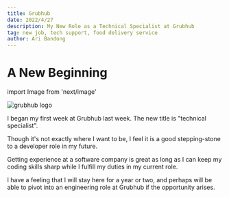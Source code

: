 ```yaml
---
title: Grubhub
date: 2022/4/27
description: My New Role as a Technical Specialist at Grubhub
tag: new job, tech support, food delivery service
author: Ari Bandong
---
```


# A New Beginning

import Image from 'next/image'

<Image
  src="/images/Grubhub.jpg"
  alt="grubhub logo"
  width={200}
  height={100}
  priority
  className="next-image"
/>

I began my first week at Grubhub last week. The new title is "technical specialist". 

Though it's not exactly where I want to be, I feel it is a good stepping-stone to a developer role in my future.

Getting experience at a software company is great as long as I can keep my coding skills sharp while I fulfill my duties in my current role.

I have a feeling that I will stay here for a year or two, and perhaps will be able to pivot into an engineering role at Grubhub if the opportunity arises.

